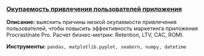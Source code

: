 ### <a href="https://github.com/OJhonny/Data-Analyst-Yandex.Practicum-/blob/main/Payback_for_attracting_app_users/%D0%9E%D0%BA%D1%83%D0%BF%D0%B0%D0%B5%D0%BC%D0%BE%D1%81%D1%82%D1%8C%20%D0%BF%D1%80%D0%B8%D0%B2%D0%BB%D0%B5%D1%87%D0%B5%D0%BD%D0%B8%D1%8F%20%D0%BF%D0%BE%D0%BB%D1%8C%D0%B7%D0%BE%D0%B2%D0%B0%D1%82%D0%B5%D0%BB%D0%B5%D0%B9%20%D0%BF%D1%80%D0%B8%D0%BB%D0%BE%D0%B6%D0%B5%D0%BD%D0%B8%D1%8F.ipynb">Окупаемость привлечения пользователей приложения</a>

**Описание:**
выяснить причины низкой окупаемости привлечения пользователей, чтобы повысить эффективность маркетинга приложения Procrastinate Pro. Расчет бизнес-метрик: Retention, LTV, CAC, ROMI.

**Инструменты:**
`pandas, matplotlib.pyplot, seaborn, numpy, datetime`

